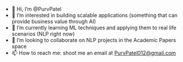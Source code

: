 - 👋 Hi, I’m @PurvPatel
- 👀 I’m interested in building scalable applications (something that can provide business value through AI)
- 🌱 I’m currently learning ML techniques and applying them to real life scenarios (NLP right now)
- 💞️ I’m looking to collaborate on NLP projects in the Academic Papers space
- 📫 How to reach me: shoot me an email at PurvPatel012@gmail.com

<!---
PurvPatel/PurvPatel is a ✨ special ✨ repository because its `README.md` (this file) appears on your GitHub profile.
You can click the Preview link to take a look at your changes.
--->
